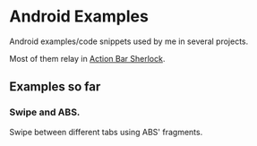 # Android Examples

Android examples/code snippets used by me in several projects.

Most of them relay in [Action Bar Sherlock](http://actionbarsherlock.com/ "Action Bar Sherlock").

## Examples so far

### Swipe and ABS.

Swipe between different tabs using ABS' fragments.
